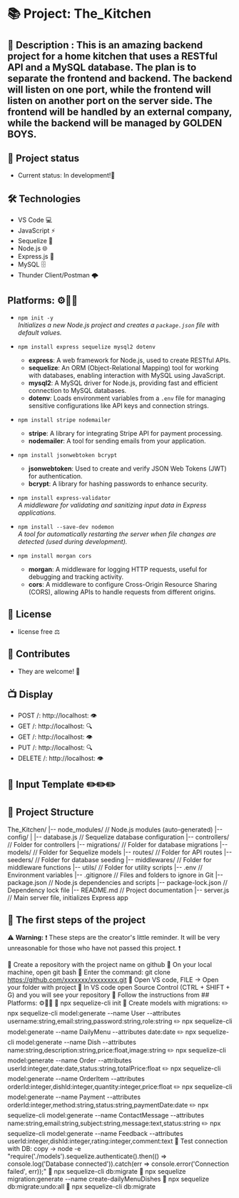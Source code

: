 # 📚 Project: The_Kitchen


## 📖 Description : This is an amazing backend project for a home kitchen that uses a RESTful API and a MySQL database. The plan is to separate the frontend and backend. The backend   will listen on one port, while the frontend will listen on another port on the server side. The frontend will be handled by an external company, while the backend will be managed by GOLDEN BOYS.


## 🚧 Project status
- Current status: In development!📜


## 🛠️ Technologies 
- VS Code 💻
- JavaScript ⚡
- Sequelize 🔌
- Node.js 🌐
- Express.js 🚀
- MySQL 🗄️
- Thunder Client/Postman 🌩️


## Platforms: ⚙️🔧🔨

- `npm init -y`  
  *Initializes a new Node.js project and creates a `package.json` file with default values.*

- `npm install express sequelize mysql2 dotenv`  
  - **express**: A web framework for Node.js, used to create RESTful APIs.  
  - **sequelize**: An ORM (Object-Relational Mapping) tool for working with databases, enabling interaction with MySQL using JavaScript.  
  - **mysql2**: A MySQL driver for Node.js, providing fast and efficient connection to MySQL databases.  
  - **dotenv**: Loads environment variables from a `.env` file for managing sensitive configurations like API keys and connection strings.

- `npm install stripe nodemailer`  
  - **stripe**: A library for integrating Stripe API for payment processing.  
  - **nodemailer**: A tool for sending emails from your application.

- `npm install jsonwebtoken bcrypt`  
  - **jsonwebtoken**: Used to create and verify JSON Web Tokens (JWT) for authentication.  
  - **bcrypt**: A library for hashing passwords to enhance security.

- `npm install express-validator`  
  *A middleware for validating and sanitizing input data in Express applications.*

- `npm install --save-dev nodemon`  
  *A tool for automatically restarting the server when file changes are detected (used during development).*

- `npm install morgan cors`  
  - **morgan**: A middleware for logging HTTP requests, useful for debugging and tracking activity.  
  - **cors**: A middleware to configure Cross-Origin Resource Sharing (CORS), allowing APIs to handle requests from different origins.


## 📜 License
- license free ⚖️


## 🤝 Contributes
- They are welcome! 🙌


## 📺 Display
- POST /:       http://localhost: 👁️ 
- GET  /:       http://localhost: 🔍
- GET  /:       http://localhost: 👁️ 
- PUT  /:       http://localhost: 🔍
- DELETE /:     http://localhost: 👁️ 


## 📝 Input Template ✏️✏️✏️

     

## 📂 Project Structure

The_Kitchen/
|-- node_modules/             // Node.js modules (auto-generated)
|-- config/
|   |-- database.js           // Sequelize database configuration
|-- controllers/              // Folder for controllers
|-- migrations/               // Folder for database migrations
|-- models/                   // Folder for Sequelize models
|-- routes/                   // Folder for API routes
|-- seeders/                  // Folder for database seeding
|-- middlewares/              // Folder for middleware functions
|-- utils/                    // Folder for utility scripts
|-- .env                      // Environment variables
|-- .gitignore                // Files and folders to ignore in Git
|-- package.json              // Node.js dependencies and scripts
|-- package-lock.json         // Dependency lock file
|-- README.md                 // Project documentation
|-- server.js                 // Main server file, initializes Express app



## 🏁 The first steps of the project
⚠️ **Warning:** ❗ These steps are the creator's little reminder. It will be very unreasonable for those who have not passed this project. ❗

📌 Create a repository with the project name on github
📌 On your local machine, open git bash
📌 Enter the command: git clone  https://github.com/xxxxxxx/xxxxxxxx.git
📌 Open VS code, FILE -> Open your folder with project
📌 In VS code open Source Control (CTRL + SHIFT + G) and you will see your repository
📌 Follow the instructions from ## Platforms: ⚙️🔧🔨
📌 npx sequelize-cli init
📌 Create models with migrations:
✏️   npx sequelize-cli model:generate --name User --attributes username:string,email:string,password:string,role:string
✏️   npx sequelize-cli model:generate --name DailyMenu --attributes date:date
✏️   npx sequelize-cli model:generate --name Dish --attributes name:string,description:string,price:float,image:string
✏️   npx sequelize-cli model:generate --name Order --attributes userId:integer,date:date,status:string,totalPrice:float
✏️   npx sequelize-cli model:generate --name OrderItem --attributes orderId:integer,dishId:integer,quantity:integer,price:float
✏️   npx sequelize-cli model:generate --name Payment --attributes orderId:integer,method:string,status:string,paymentDate:date
✏️   npx sequelize-cli model:generate --name ContactMessage --attributes name:string,email:string,subject:string,message:text,status:string
✏️   npx sequelize-cli model:generate --name Feedback --attributes userId:integer,dishId:integer,rating:integer,comment:text
📌 Test connection with DB: copy -> node -e "require('./models').sequelize.authenticate().then(() => console.log('Database connected')).catch(err => console.error('Connection failed', err));"
📌 npx sequelize-cli db:migrate
📌 npx sequelize migration:generate --name create-dailyMenuDishes 
📌 npx sequelize db:migrate:undo:all
📌 npx sequelize-cli db:migrate

